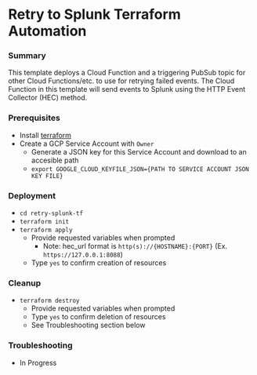 # Retry to Splunk Terraform Automation
### Summary
This template deploys a Cloud Function and a triggering PubSub topic for other Cloud Functions/etc. to use for retrying failed events. The Cloud Function in this template will send events to Splunk using the HTTP Event Collector (HEC) method.

### Prerequisites
* Install [terraform](https://learn.hashicorp.com/terraform/getting-started/install.html)
* Create a GCP Service Account with `Owner`
	* Generate a JSON key for this Service Account and download to an accesible path
	* `export GOOGLE_CLOUD_KEYFILE_JSON={PATH TO SERVICE ACCOUNT JSON KEY FILE}`

### Deployment
* `cd retry-splunk-tf`
* `terraform init`
* `terraform apply`
	* Provide requested variables when prompted
		* Note: hec_url format is `http(s)://{HOSTNAME}:{PORT}` (Ex. `https://127.0.0.1:8088`)
	* Type `yes` to confirm creation of resources

### Cleanup
* `terraform destroy`
	* Provide requested variables when prompted
	* Type `yes` to confirm deletion of resources
	* See Troubleshooting section below

### Troubleshooting
* In Progress